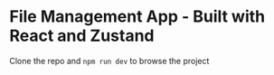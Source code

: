 # File Management App - Built with React and Zustand

Clone the repo and `npm run dev` to browse the project
